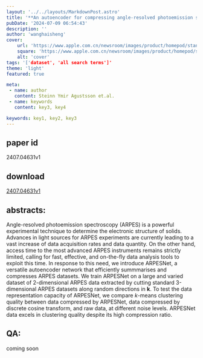 ```yaml
---
layout: '../../layouts/MarkdownPost.astro'
title: '**An autoencoder for compressing angle-resolved photoemission spectroscopy data**'
pubDate: '2024-07-09 06:54:43'
description: ''
author: 'wanghaisheng'
cover:
    url: 'https://www.apple.com.cn/newsroom/images/product/homepod/standard/Apple-HomePod-hero-230118_big.jpg.large_2x.jpg'
    square: 'https://www.apple.com.cn/newsroom/images/product/homepod/standard/Apple-HomePod-hero-230118_big.jpg.large_2x.jpg'
    alt: 'cover'
tags: '['dataset', 'all search terms']' 
theme: 'light'
featured: true

meta:
 - name: author
   content: Steinn Ymir Agustsson et.al.
 - name: keywords
   content: key3, key4

keywords: key1, key2, key3
---
```


## paper id
2407.04631v1
## download
[2407.04631v1](http://arxiv.org/abs/2407.04631v1)
## abstracts:
Angle-resolved photoemission spectroscopy (ARPES) is a powerful experimental technique to determine the electronic structure of solids. Advances in light sources for ARPES experiments are currently leading to a vast increase of data acquisition rates and data quantity. On the other hand, access time to the most advanced ARPES instruments remains strictly limited, calling for fast, effective, and on-the-fly data analysis tools to exploit this time. In response to this need, we introduce ARPESNet, a versatile autoencoder network that efficiently summmarises and compresses ARPES datasets. We train ARPESNet on a large and varied dataset of 2-dimensional ARPES data extracted by cutting standard 3-dimensional ARPES datasets along random directions in $\mathbf{k}$. To test the data representation capacity of ARPESNet, we compare $k$-means clustering quality between data compressed by ARPESNet, data compressed by discrete cosine transform, and raw data, at different noise levels. ARPESNet data excels in clustering quality despite its high compression ratio.
## QA:
coming soon
